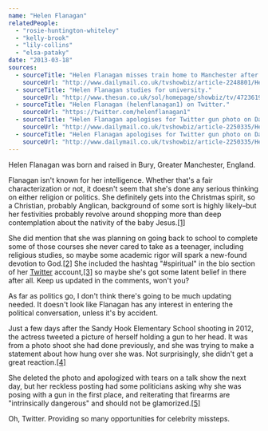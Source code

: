```yaml
---
name: "Helen Flanagan"
relatedPeople:
  - "rosie-huntington-whiteley"
  - "kelly-brook"
  - "lily-collins"
  - "elsa-pataky"
date: "2013-03-18"
sources:
  - sourceTitle: "Helen Flanagan misses train home to Manchester after Christmas shopping spree in London."
    sourceUrl: "http://www.dailymail.co.uk/tvshowbiz/article-2248801/Helen-Flanagan-misses-train-home-Manchester-Christmas-shopping-spree-London.html"
  - sourceTitle: "Helen Flanagan studies for university."
    sourceUrl: "http://www.thesun.co.uk/sol/homepage/showbiz/tv/4723619/helen-flanagan-university.html"
  - sourceTitle: "Helen Flanagan (helenflanagan1) on Twitter."
    sourceUrl: "https://twitter.com/helenflanagan1"
  - sourceTitle: "Helen Flanagan apologises for Twitter gun photo on Daybreak."
    sourceUrl: "http://www.dailymail.co.uk/tvshowbiz/article-2250335/Helen-Flanagan-apologises-Twitter-gun-photo-Daybreak.html"
  - sourceTitle: "Helen Flanagan apologises for Twitter gun photo on Daybreak."
    sourceUrl: "http://www.dailymail.co.uk/tvshowbiz/article-2250335/Helen-Flanagan-apologises-Twitter-gun-photo-Daybreak.html"
---
```


Helen Flanagan was born and raised in Bury, Greater Manchester, England.

Flanagan isn't known for her intelligence. Whether that's a fair characterization or not, it doesn't seem that she's done any serious thinking on either religion or politics. She definitely gets into the Christmas spirit, so a Christian, probably Anglican, background of some sort is highly likely–but her festivities probably revolve around shopping more than deep contemplation about the nativity of the baby Jesus.<a class="source-citation" href="http://www.dailymail.co.uk/tvshowbiz/article-2248801/Helen-Flanagan-misses-train-home-Manchester-Christmas-shopping-spree-London.html" title="Helen Flanagan misses train home to Manchester after Christmas shopping spree in London.">[1]</a>

She did mention that she was planning on going back to school to complete some of those courses she never cared to take as a teenager, including religious studies, so maybe some academic rigor will spark a new-found devotion to God.<a class="source-citation" href="http://www.thesun.co.uk/sol/homepage/showbiz/tv/4723619/helen-flanagan-university.html" title="Helen Flanagan studies for university.">[2]</a> She included the hashtag "#spiritual" in the bio section of her [Twitter](https://twitter.com/helenflanagan1) account,<a class="source-citation" href="https://twitter.com/helenflanagan1" title="Helen Flanagan (helenflanagan1) on Twitter.">[3]</a> so maybe she's got some latent belief in there after all. Keep us updated in the comments, won't you?

As far as politics go, I don't think there's going to be much updating needed. It doesn't look like Flanagan has any interest in entering the political conversation, unless it's by accident.

Just a few days after the Sandy Hook Elementary School shooting in 2012, the actress tweeted a picture of herself holding a gun to her head. It was from a photo shoot she had done previously, and she was trying to make a statement about how hung over she was. Not surprisingly, she didn't get a great reaction.<a class="source-citation" href="http://www.dailymail.co.uk/tvshowbiz/article-2250335/Helen-Flanagan-apologises-Twitter-gun-photo-Daybreak.html" title="Helen Flanagan apologises for Twitter gun photo on Daybreak.">[4]</a>

She deleted the photo and apologized with tears on a talk show the next day, but her reckless posting had some politicians asking why she was posing with a gun in the first place, and reiterating that firearms are "intrinsically dangerous" and should not be glamorized.<a class="source-citation" href="http://www.dailymail.co.uk/tvshowbiz/article-2250335/Helen-Flanagan-apologises-Twitter-gun-photo-Daybreak.html" title="Helen Flanagan apologises for Twitter gun photo on Daybreak.">[5]</a>

Oh, Twitter. Providing so many opportunities for celebrity missteps.
